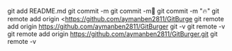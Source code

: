 git add README.md
git commit -m
git commit -m:rocket:
git commit -m ":fire:"
git remote add origin <https://github.com/aymanben2811/GitBurge
git remote add origin https://github.com/aymanben2811/GitBurger
git -v
git remote -v
git remote add origin https://github.com/aymanben2811/GitBurger.git
git remote -v
